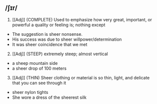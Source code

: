 ## /ʃɪr/  
1. [[Adj]] 
(COMPLETE)
Used to emphasize how very great, important, or powerful a quality or feeling is; nothing except

- The suggestion is sheer nonsense.
- His success was due to sheer willpower/determination
- It was sheer coincidence that we met

2. [[Adj]]
(STEEP)
extremely steep; almost vertical

- a sheep mountain side
- a sheer drop of 100 meters

3. [[Adj]]
(THIN)
Sheer clothing or material is so thin, light, and delicate that you can see through it

- sheer nylon tights
- She wore a dress of the sheerest silk